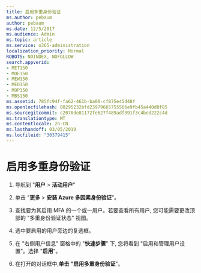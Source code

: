 ```yaml
---
title: 启用多重身份验证
ms.author: pebaum
author: pebaum
ms.date: 12/5/2017
ms.audience: Admin
ms.topic: article
ms.service: o365-administration
localization_priority: Normal
ROBOTS: NOINDEX, NOFOLLOW
search.appverid:
- MET150
- MOE150
- MEW150
- MED150
- MOP150
- MBS150
ms.assetid: 785fc94f-fa62-461b-ba00-cf875e45d48f
ms.openlocfilehash: 80295232bfd23979665755566e9fb45a440d0f85
ms.sourcegitcommit: c2070de81172fe627f489adf391f3c4bed222c4d
ms.translationtype: MT
ms.contentlocale: zh-CN
ms.lasthandoff: 03/05/2019
ms.locfileid: "30379415"
---
```

# <a name="enable-multi-factor-authentication"></a>启用多重身份验证

1. 导航到 "**用户** \> **活动用户**"
    
2. 单击 "**更多** \> **安装 Azure 多因素身份验证**"。 
    
3. 查找要为其启用 MFA 的一个或一用户。若要查看所有用户, 您可能需要更改顶部的 "多重身份验证状态" 视图。
    
4. 选中要启用的用户旁边的复选框。
    
5.  在 "右侧用户信息" 窗格中的 "**快速步骤**" 下, 您将看到 "启用和管理用户设置"。选择 "**启用**"。 
    
6. 在打开的对话框中,**单击 "启用多重身份验证**"。 
    

